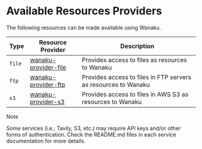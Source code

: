 # Available Resources Providers

The following resources can be made available using Wanaku.

| Type   | Resource Provider                                                            | Description                                                    |
|--------|------------------------------------------------------------------------------|----------------------------------------------------------------|
| `file` | [wanaku-provider-file](../services/providers/wanaku-provider-file/README.md) | Provides access to files as resources to Wanaku                |
| `ftp`  | [wanaku-provider-ftp](../services/providers/wanaku-provider-ftp/README.md)   | Provides access to files in FTP servers as resources to Wanaku |
| `s3`   | [wanaku-provider-s3](../services/providers/wanaku-provider-s3/README.md)     | Provides access to files in AWS S3 as resources to Wanaku      |


> [!NOTE]
> Some services (i.e.; Tavily, S3, etc.) may require API keys and/or other forms of authentication.
> Check the README.md files in each service documentation for more details.